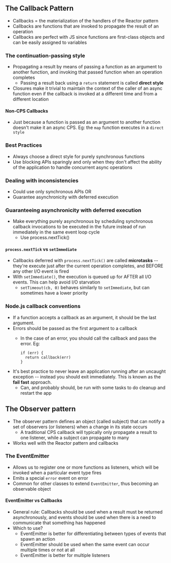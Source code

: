 ## The Callback Pattern
* Callbacks = the materialization of the handlers of the Reactor pattern
* Callbacks are functions that are invoked to propagate the result of an operation
* Callbacks are perfect with JS since functions are first-class objects and can be easily assigned to variables

### The continuation-passing style
* Propagating a result by means of passing a function as an argument to another function, and invoking that passed function when an operation completes
  * Passing a result back using a `return` statement is called **direct style**
* Closures make it trivial to maintain the context of the caller of an async function even if the callback is invoked at a different time and from a different location

#### Non-CPS Callbacks
* Just because a function is passed as an argument to another function doesn't make it an async CPS. Eg: the `map` function executes in a `direct style`

### Best Practices
* Always choose a direct style for purely synchronous functions
* Use blocking APIs sparingly and only when they don't affect the ability of the application to handle concurrent async operations

### Dealing with inconsistencies
* Could use only synchronous APIs OR
* Guarantee asynchronicity with deferred execution

### Guaranteeing asynchronicity with deferred execution
* Make everything purely asynchronous by scheduling synchronous callback invocations to be executed in the future instead of run immediately in the same event loop cycle
  * Use process.nextTick()

#### `process.nextTick` vs `setImmediate`
* Callbacks deferred with `process.nextTick()` are called **microtasks** -- they're execute just after the current operation completes, and BEFORE any other I/O event is fired
* With `setImmediate()`, the execution is queued up for AFTER all I/O events. This can help avoid I/O starvation
  * `setTimeout(cb, 0)` behaves similarly to `setImmediate`, but can sometimes have a lower priority

### Node.js callback conventions
* If a function accepts a callback as an argument, it should be the last argument.
* Errors should be passed as the first argument to a callback
  * In the case of an error, you should call the callback and pass the error. Eg:

        if (err) {
          return callback(err)
        }

* It's best practice to never leave an application running after an uncaught exception -- instead you should exit immediately. This is known as the **fail fast** approach.
  * Can, and probably should, be run with some tasks to do cleanup and restart the app

## The Observer pattern
* The observer pattern defines an object (called subject) that can notify a set of observers (or listeners) when a change in its state occurs
  * A traditional CPS callback will typically only propagate a result to one listener, while a subject can propagate to many
* Works well with the Reactor pattern and callbacks

### The EventEmitter
* Allows us to register one or more functions as listeners, which will be invoked when a particular event type fires
* Emits a special `error` event on error
* Common for other classes to extend `EventEmitter`, thus becoming an observable object

#### EventEmitter vs Callbacks
* General rule: Callbacks should be used when a result must be returned asynchronously, and events should be used when there is a need to communicate that something has happened
* Which to use?
  * EventEmitter is better for differentiating between types of events that spawn an action
  * EventEmitter should be used when the same event can occur multiple times or not at all
  * EventEmitter is better for multiple listeners